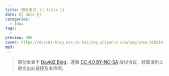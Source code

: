 ```yaml
---
title: 想法速记：{{ title }}
date: {{ date }}
categories:
  - Idea
tags:
  -
preview: 300
cover: https://davidz-blog.oss-cn-beijing.aliyuncs.com/img/idea-1602143497.jpg
mp3:
---
```


> 原创发表于 [DavidZ Blog](https://blog.davidz.cn)，遵循 [CC 4.0 BY-NC-SA](https://creativecommons.org/licenses/by-nc-sa/4.0/legalcode) 版权协议，转载请附上原文出处链接及本声明。
